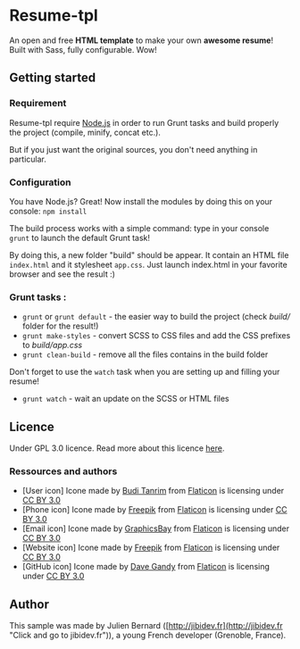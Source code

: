 # Resume-tpl #

An open and free **HTML template** to make your own **awesome resume**! Built with Sass, fully configurable. Wow!

## Getting started ##

### Requirement ###

Resume-tpl require [Node.js](http://nodejs.org/ "Click and go to nodejs.org") in order to run Grunt tasks and build properly the project (compile, minify, concat etc.).

But if you just want the original sources, you don't need anything in particular.

### Configuration ###

You have Node.js? Great! Now install the modules by doing this on your console: `npm install`

The build process works with a simple command: type in your console `grunt` to launch the default Grunt task!

By doing this, a new folder "build" should be appear. It contain an HTML file `index.html` and it stylesheet `app.css`. Just launch index.html in your favorite browser and see the result :)

### Grunt tasks : ###

- `grunt` or `grunt default` - the easier way to build the project (check *build/* folder for the result!)
- `grunt make-styles` - convert SCSS to CSS files and add the CSS prefixes to *build/app.css*
- `grunt clean-build` - remove all the files contains in the build folder

Don't forget to use the `watch` task when you are setting up and filling your resume!

- `grunt watch` - wait an update on the SCSS or HTML files

## Licence ##
Under GPL 3.0 licence. Read more about this licence [here](http://www.gnu.org/licenses/gpl-3.0.html "Click to read more about the GPL licence").

### Ressources and authors ###

- [User icon] Icone made by [Budi Tanrim](http://buditanrim.co "http://buditanrim.co") from [Flaticon](www.flaticon.com "www.flaticon.com") is licensing under [CC BY 3.0](http://creativecommons.org/licenses/by/3.0/ "http://creativecommons.org/licenses/by/3.0/")
- [Phone icon] Icone made by [Freepik](http://www.freepik.com "http://www.freepik.com") from [Flaticon](www.flaticon.com "www.flaticon.com") is licensing under [CC BY 3.0](http://creativecommons.org/licenses/by/3.0/ "http://creativecommons.org/licenses/by/3.0/")
- [Email icon] Icone made by [GraphicsBay](http://graphicsbay.com "http://graphicsbay.com") from [Flaticon](www.flaticon.com "www.flaticon.com") is licensing under [CC BY 3.0](http://creativecommons.org/licenses/by/3.0/ "http://creativecommons.org/licenses/by/3.0/")
- [Website icon] Icone made by [Freepik](http://www.freepik.com "http://www.freepik.com") from [Flaticon](www.flaticon.com "www.flaticon.com") is licensing under [CC BY 3.0](http://creativecommons.org/licenses/by/3.0/ "http://creativecommons.org/licenses/by/3.0/")
- [GitHub icon] Icone made by [Dave Gandy](http://fontawesome.io "http://fontawesome.io") from [Flaticon](www.flaticon.com "www.flaticon.com") is licensing under [CC BY 3.0](http://creativecommons.org/licenses/by/3.0/ "http://creativecommons.org/licenses/by/3.0/")


## Author ##
This sample was made by Julien Bernard ([http://jibidev.fr](http://jibidev.fr "Click and go to jibidev.fr")), a young French developer (Grenoble, France).
